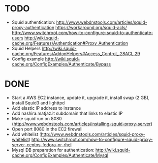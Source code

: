 TODO
====

- Squid authentication: http://www.webdnstools.com/articles/squid-proxy-authentication
https://workaround.org/squid-acls/
http://www.switchroot.com/how-to-configure-squid-to-authenticate-users
http://wiki.squid-cache.org/Features/Authentication#Proxy_Authentication
- Squid Helpers http://wiki.squid-cache.org/Features/AddonHelpers#Access_Control_.28ACL.29
- Config example http://wiki.squid-cache.org/ConfigExamples/Authenticate/Bypass

DONE
====

- Start a AWS EC2 instance, update it, upgrade it, install swap (2 GB), install Squid3 and lighttpd
- Add elastic IP address to instance
- Add nashira.matjaz.it subdomain that links to elastic IP
- Make squid run on 8080 (http://www.webdnstools.com/articles/installing-squid-proxy-server)
- Open port 8080 in the EC2 firewall
- Add whitelist (http://www.webdnstools.com/articles/squid-proxy-whitelist)
http://www.switchroot.com/how-to-configure-squid-proxy-server-centos-fedora-or-rhel
- Mysql DB preparation for authentication: http://wiki.squid-cache.org/ConfigExamples/Authenticate/Mysql

